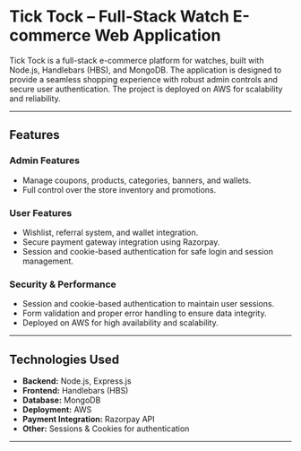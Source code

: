 # Tick Tock – Full-Stack Watch E-commerce Web Application

Tick Tock is a full-stack e-commerce platform for watches, built with Node.js, Handlebars (HBS), and MongoDB. The application is designed to provide a seamless shopping experience with robust admin controls and secure user authentication. The project is deployed on AWS for scalability and reliability.

---

## Features

### Admin Features
- Manage coupons, products, categories, banners, and wallets.
- Full control over the store inventory and promotions.

### User Features
- Wishlist, referral system, and wallet integration.
- Secure payment gateway integration using Razorpay.
- Session and cookie-based authentication for safe login and session management.

### Security & Performance
- Session and cookie-based authentication to maintain user sessions.
- Form validation and proper error handling to ensure data integrity.
- Deployed on AWS for high availability and scalability.

---

## Technologies Used
- **Backend:** Node.js, Express.js  
- **Frontend:** Handlebars (HBS)  
- **Database:** MongoDB  
- **Deployment:** AWS  
- **Payment Integration:** Razorpay API  
- **Other:** Sessions & Cookies for authentication  

---


